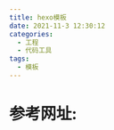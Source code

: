 ```yaml
---
title: hexo模板
date: 2021-11-3 12:30:12
categories:
  - 工程
  - 代码工具
tags:
  - 模板
---
```


# 参考网址:

